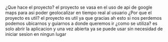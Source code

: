 ¿Que hace el proyecto?
el proyecto se vasa en el uso de api de google maps para asi poder geolocalizar en tiempo real al usuario
¿Por que el proyecto es util?
el proyecto es util ya que gracias ah esto si nos perdemos podemos ubicarnos y guiarnos a donde queremos ir
¿como se utiliza?
es solo abrir la aplicacion y una vez abierta ya se puede usar sin necesidad de iniciar sesion en ningun lugar
